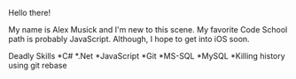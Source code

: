 Hello there!

My name is Alex Musick and I'm new to this scene.
My favorite Code School path is probably JavaScript.  Although, I hope to get into iOS soon.

Deadly Skills
*C#
*.Net
*JavaScript
*Git
*MS-SQL
*MySQL
*Killing history using git rebase